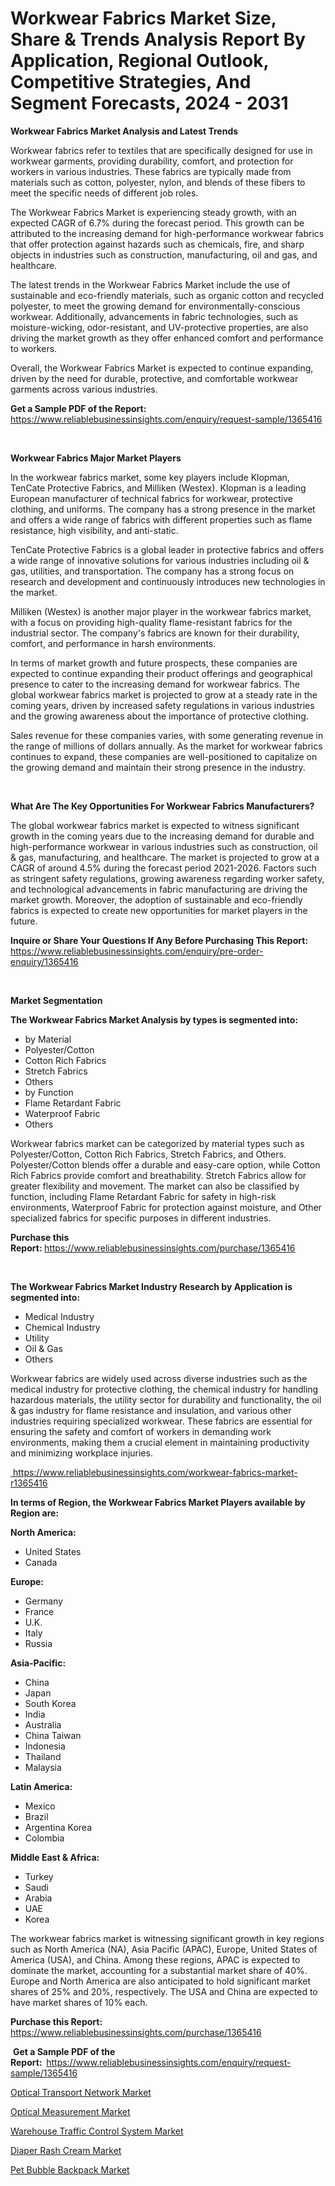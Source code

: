 <p><h1>Workwear Fabrics Market Size, Share & Trends Analysis Report By Application, Regional Outlook, Competitive Strategies, And Segment Forecasts, 2024 - 2031</h1></p><p><strong>Workwear Fabrics Market Analysis and Latest Trends</strong></p>
<p><p>Workwear fabrics refer to textiles that are specifically designed for use in workwear garments, providing durability, comfort, and protection for workers in various industries. These fabrics are typically made from materials such as cotton, polyester, nylon, and blends of these fibers to meet the specific needs of different job roles.</p><p>The Workwear Fabrics Market is experiencing steady growth, with an expected CAGR of 6.7% during the forecast period. This growth can be attributed to the increasing demand for high-performance workwear fabrics that offer protection against hazards such as chemicals, fire, and sharp objects in industries such as construction, manufacturing, oil and gas, and healthcare.</p><p>The latest trends in the Workwear Fabrics Market include the use of sustainable and eco-friendly materials, such as organic cotton and recycled polyester, to meet the growing demand for environmentally-conscious workwear. Additionally, advancements in fabric technologies, such as moisture-wicking, odor-resistant, and UV-protective properties, are also driving the market growth as they offer enhanced comfort and performance to workers.</p><p>Overall, the Workwear Fabrics Market is expected to continue expanding, driven by the need for durable, protective, and comfortable workwear garments across various industries.</p></p>
<p><strong>Get a Sample PDF of the Report:&nbsp;</strong> <a href="https://www.reliablebusinessinsights.com/enquiry/request-sample/1365416">https://www.reliablebusinessinsights.com/enquiry/request-sample/1365416</a></p>
<p>&nbsp;</p>
<p><strong>Workwear Fabrics Major Market Players</strong></p>
<p><p>In the workwear fabrics market, some key players include Klopman, TenCate Protective Fabrics, and Milliken (Westex). Klopman is a leading European manufacturer of technical fabrics for workwear, protective clothing, and uniforms. The company has a strong presence in the market and offers a wide range of fabrics with different properties such as flame resistance, high visibility, and anti-static.</p><p>TenCate Protective Fabrics is a global leader in protective fabrics and offers a wide range of innovative solutions for various industries including oil & gas, utilities, and transportation. The company has a strong focus on research and development and continuously introduces new technologies in the market.</p><p>Milliken (Westex) is another major player in the workwear fabrics market, with a focus on providing high-quality flame-resistant fabrics for the industrial sector. The company's fabrics are known for their durability, comfort, and performance in harsh environments.</p><p>In terms of market growth and future prospects, these companies are expected to continue expanding their product offerings and geographical presence to cater to the increasing demand for workwear fabrics. The global workwear fabrics market is projected to grow at a steady rate in the coming years, driven by increased safety regulations in various industries and the growing awareness about the importance of protective clothing.</p><p>Sales revenue for these companies varies, with some generating revenue in the range of millions of dollars annually. As the market for workwear fabrics continues to expand, these companies are well-positioned to capitalize on the growing demand and maintain their strong presence in the industry.</p></p>
<p>&nbsp;</p>
<p><strong>What Are The Key Opportunities For Workwear Fabrics Manufacturers?</strong></p>
<p><p>The global workwear fabrics market is expected to witness significant growth in the coming years due to the increasing demand for durable and high-performance workwear in various industries such as construction, oil & gas, manufacturing, and healthcare. The market is projected to grow at a CAGR of around 4.5% during the forecast period 2021-2026. Factors such as stringent safety regulations, growing awareness regarding worker safety, and technological advancements in fabric manufacturing are driving the market growth. Moreover, the adoption of sustainable and eco-friendly fabrics is expected to create new opportunities for market players in the future.</p></p>
<p><strong>Inquire or Share Your Questions If Any Before Purchasing This Report:</strong> <a href="https://www.reliablebusinessinsights.com/enquiry/pre-order-enquiry/1365416">https://www.reliablebusinessinsights.com/enquiry/pre-order-enquiry/1365416</a></p>
<p>&nbsp;</p>
<p><strong>Market Segmentation</strong></p>
<p><strong>The Workwear Fabrics Market Analysis by types is segmented into:</strong></p>
<p><ul><li>by Material</li><li>Polyester/Cotton</li><li>Cotton Rich Fabrics</li><li>Stretch Fabrics</li><li>Others</li><li>by Function</li><li>Flame Retardant Fabric</li><li>Waterproof Fabric</li><li>Others</li></ul></p>
<p><p>Workwear fabrics market can be categorized by material types such as Polyester/Cotton, Cotton Rich Fabrics, Stretch Fabrics, and Others. Polyester/Cotton blends offer a durable and easy-care option, while Cotton Rich Fabrics provide comfort and breathability. Stretch Fabrics allow for greater flexibility and movement. The market can also be classified by function, including Flame Retardant Fabric for safety in high-risk environments, Waterproof Fabric for protection against moisture, and Other specialized fabrics for specific purposes in different industries.</p></p>
<p><strong>Purchase this Report:&nbsp;</strong><a href="https://www.reliablebusinessinsights.com/purchase/1365416">https://www.reliablebusinessinsights.com/purchase/1365416</a></p>
<p>&nbsp;</p>
<p><strong>The Workwear Fabrics Market Industry Research by Application is segmented into:</strong></p>
<p><ul><li>Medical Industry</li><li>Chemical Industry</li><li>Utility</li><li>Oil & Gas</li><li>Others</li></ul></p>
<p><p>Workwear fabrics are widely used across diverse industries such as the medical industry for protective clothing, the chemical industry for handling hazardous materials, the utility sector for durability and functionality, the oil & gas industry for flame resistance and insulation, and various other industries requiring specialized workwear. These fabrics are essential for ensuring the safety and comfort of workers in demanding work environments, making them a crucial element in maintaining productivity and minimizing workplace injuries.</p></p>
<p><a href="https://www.reliablebusinessinsights.com/workwear-fabrics-market-r1365416">&nbsp;https://www.reliablebusinessinsights.com/workwear-fabrics-market-r1365416</a></p>
<p><strong>In terms of Region, the Workwear Fabrics Market Players available by Region are:</strong></p>
<p>
    <p> <strong> North America: </strong>
        <ul>
            <li>United States</li>
            <li>Canada</li>
        </ul>
        </p> 
    <p> <strong> Europe: </strong>
        <ul>
            <li>Germany</li>
            <li>France</li>
            <li>U.K.</li>
            <li>Italy</li>
            <li>Russia</li>
        </ul>
        </p> 
    <p> <strong> Asia-Pacific: </strong>
        <ul>
            <li>China</li>
            <li>Japan</li>
            <li>South Korea</li>
            <li>India</li>
            <li>Australia</li>
            <li>China Taiwan</li>
            <li>Indonesia</li>
            <li>Thailand</li>
            <li>Malaysia</li>
        </ul>
        </p> 
    <p> <strong> Latin America: </strong>
        <ul>
            <li>Mexico</li>
            <li>Brazil</li>
            <li>Argentina Korea</li>
            <li>Colombia</li>
        </ul>
        </p> 
    <p> <strong> Middle East & Africa: </strong>
        <ul>
            <li>Turkey</li>
            <li>Saudi</li>
            <li>Arabia</li>
            <li>UAE</li>
            <li>Korea</li>
        </ul>
    </p>
    </p>
<p><p>The workwear fabrics market is witnessing significant growth in key regions such as North America (NA), Asia Pacific (APAC), Europe, United States of America (USA), and China. Among these regions, APAC is expected to dominate the market, accounting for a substantial market share of 40%. Europe and North America are also anticipated to hold significant market shares of 25% and 20%, respectively. The USA and China are expected to have market shares of 10% each.</p></p>
<p><strong>Purchase this Report: </strong><a href="https://www.reliablebusinessinsights.com/purchase/1365416">https://www.reliablebusinessinsights.com/purchase/1365416</a></p>
<p>&nbsp;<strong>Get a Sample PDF of the Report:&nbsp;&nbsp;</strong><a href="https://www.reliablebusinessinsights.com/enquiry/request-sample/1365416">https://www.reliablebusinessinsights.com/enquiry/request-sample/1365416</a></p>
<p><strong></strong></p>
<p><p><a href="https://github.com/LiamDavis60/Market-Research-Report-List-1/blob/main/optical-transport-network-market.md">Optical Transport Network Market</a></p><p><a href="https://github.com/Hazelklievgspy6vdcsmu106w/Market-Research-Report-List-3/blob/main/optical-measurement-market.md">Optical Measurement Market</a></p><p><a href="https://issuu.com/reportprime-2/docs/warehouse-traffic-control-system-market-size-2030.">Warehouse Traffic Control System Market</a></p><p><a href="https://www.linkedin.com/pulse/diaper-rash-cream-market-segmentation-geographical-regions-ibs4c">Diaper Rash Cream Market</a></p><p><a href="https://www.linkedin.com/pulse/deep-dive-pet-bubble-backpack-market-itstrends-segmentation-fh1cc">Pet Bubble Backpack Market</a></p></p>
